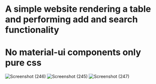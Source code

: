 # A simple website rendering a table and performing add and search functionality
# No material-ui components only pure css
![Screenshot (246)](https://user-images.githubusercontent.com/63390046/115163425-ad83d900-a0c6-11eb-9440-7a7fd7c4b022.png)
![Screenshot (245)](https://user-images.githubusercontent.com/63390046/115163427-aeb50600-a0c6-11eb-9f21-c606f6e2195e.png)
![Screenshot (247)](https://user-images.githubusercontent.com/63390046/115163428-af4d9c80-a0c6-11eb-96e4-0dbdf703a90e.png)
